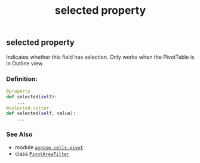 ﻿---
title: selected property
second_title: Aspose.Cells for Python via .NET API References
description: 
type: docs
weight: 50
url: /aspose.cells.pivot/pivotareafilter/selected/
is_root: false
---

## selected property


Indicates whether this field has selection.
Only works when the PivotTable is in Outline view.
### Definition:
```python
@property
def selected(self):
    ...
@selected.setter
def selected(self, value):
    ...
```

### See Also
* module [`aspose.cells.pivot`](../../)
* class [`PivotAreaFilter`](/cells/python-net/aspose.cells.pivot/pivotareafilter)
